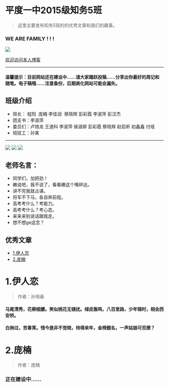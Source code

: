 # 平度一中2015级知务5班

> 这里主要发布知务5班的的优秀文章和我们的趣事。
  
  
 ### WE ARE FAMILY ! ! !
  
  ![](https://github.com/zhiwu5/zhiwu5.github.io/blob/master/psb.jpg?raw=true)
 
 [欢迎访问本人博客](http://www.cnblogs.com/srpihot)

***
#### 温馨提示：目前网站还在建设中……请大家踊跃投稿……分享出你最好的周记和随笔。电子稿哦……注意备份，后期美化网站可能会漏失。

## 班级介绍

 * 班长： 程阳  庞楠 李佳润  蔡晓辉 彭彩霞 李淑萍 彭汉杰
 * 团支书：李淑萍
 * 委员们：卢旭龙 王道科 李淑萍 侯淑婷 彭彩霞 蔡晓辉 赵启昕 初鑫鑫 付瑶 
 * 班技工：孙某
 
***
![](http://qzonestyle.gtimg.cn/qzone/em/e248.gif) ![](http://qzonestyle.gtimg.cn/qzone/em/e248.gif) ![](http://qzonestyle.gtimg.cn/qzone/em/e248.gif)
## 老师名言：
 * 同学们，加把劲！
 * 嫩说吧，我不说了，看看嫩这个嘴碎达。
 * 讲不完我就占课。
 * 将军不下马，各自奔前程。
 * 高考考什么？考能力。
 * 高考考什么？考心态。
 * 来来来别说话跟我走。
 * 想不想ge这念？

## 优秀文章

 * [1.伊人恋](#1.1)
 * [2.庞楠](#1.2)
 
 <h1 id="1.1">1.伊人恋</h1>

> 作者：孙培豪

####   马尾清秀，花柳细腰。笑似桃花无镜扰。绿皮轰鸣，八百里路，少年锦时，相会西安桥。
####  白驹过，苦春宵。惜今是非不觉晓，待得来年，金榜题名，一声姑娘可否撩？

<h1 id="1.2">2.庞楠</h1>

>作者：庞楠

### 正在建设中……
